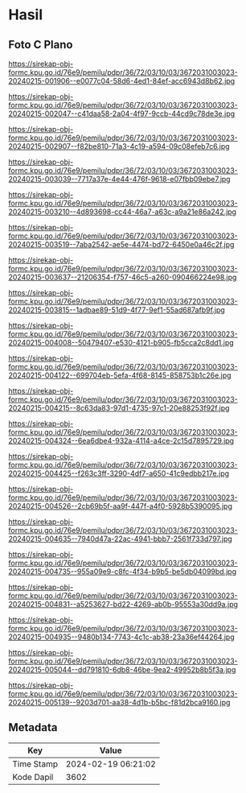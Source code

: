 # Hasil

## Foto C Plano

https://sirekap-obj-formc.kpu.go.id/76e9/pemilu/pdpr/36/72/03/10/03/3672031003023-20240215-001906--e0077c04-58d6-4ed1-84ef-acc6943d8b62.jpg

https://sirekap-obj-formc.kpu.go.id/76e9/pemilu/pdpr/36/72/03/10/03/3672031003023-20240215-002047--c41daa58-2a04-4f97-9ccb-44cd9c78de3e.jpg

https://sirekap-obj-formc.kpu.go.id/76e9/pemilu/pdpr/36/72/03/10/03/3672031003023-20240215-002907--f82be810-71a3-4c19-a594-09c08efeb7c6.jpg

https://sirekap-obj-formc.kpu.go.id/76e9/pemilu/pdpr/36/72/03/10/03/3672031003023-20240215-003039--7717a37e-4e44-476f-9618-e07fbb09ebe7.jpg

https://sirekap-obj-formc.kpu.go.id/76e9/pemilu/pdpr/36/72/03/10/03/3672031003023-20240215-003210--4d893698-cc44-46a7-a63c-a9a21e86a242.jpg

https://sirekap-obj-formc.kpu.go.id/76e9/pemilu/pdpr/36/72/03/10/03/3672031003023-20240215-003519--7aba2542-ae5e-4474-bd72-6450e0a46c2f.jpg

https://sirekap-obj-formc.kpu.go.id/76e9/pemilu/pdpr/36/72/03/10/03/3672031003023-20240215-003637--21206354-f757-46c5-a260-090466224e98.jpg

https://sirekap-obj-formc.kpu.go.id/76e9/pemilu/pdpr/36/72/03/10/03/3672031003023-20240215-003815--1adbae89-51d9-4f77-9ef1-55ad687afb9f.jpg

https://sirekap-obj-formc.kpu.go.id/76e9/pemilu/pdpr/36/72/03/10/03/3672031003023-20240215-004008--50479407-e530-4121-b905-fb5cca2c8dd1.jpg

https://sirekap-obj-formc.kpu.go.id/76e9/pemilu/pdpr/36/72/03/10/03/3672031003023-20240215-004122--699704eb-5efa-4f68-8145-858753b1c26e.jpg

https://sirekap-obj-formc.kpu.go.id/76e9/pemilu/pdpr/36/72/03/10/03/3672031003023-20240215-004215--8c63da83-97d1-4735-97c1-20e88253f92f.jpg

https://sirekap-obj-formc.kpu.go.id/76e9/pemilu/pdpr/36/72/03/10/03/3672031003023-20240215-004324--6ea6dbe4-932a-4114-a4ce-2c15d7895729.jpg

https://sirekap-obj-formc.kpu.go.id/76e9/pemilu/pdpr/36/72/03/10/03/3672031003023-20240215-004425--f263c3ff-3290-4df7-a650-41c9edbb217e.jpg

https://sirekap-obj-formc.kpu.go.id/76e9/pemilu/pdpr/36/72/03/10/03/3672031003023-20240215-004526--2cb69b5f-aa9f-447f-a4f0-5928b5390095.jpg

https://sirekap-obj-formc.kpu.go.id/76e9/pemilu/pdpr/36/72/03/10/03/3672031003023-20240215-004635--7940d47a-22ac-4941-bbb7-2561f733d797.jpg

https://sirekap-obj-formc.kpu.go.id/76e9/pemilu/pdpr/36/72/03/10/03/3672031003023-20240215-004735--955a09e9-c8fc-4f34-b9b5-be5db04099bd.jpg

https://sirekap-obj-formc.kpu.go.id/76e9/pemilu/pdpr/36/72/03/10/03/3672031003023-20240215-004831--a5253627-bd22-4269-ab0b-95553a30dd9a.jpg

https://sirekap-obj-formc.kpu.go.id/76e9/pemilu/pdpr/36/72/03/10/03/3672031003023-20240215-004935--9480b134-7743-4c1c-ab38-23a36ef44264.jpg

https://sirekap-obj-formc.kpu.go.id/76e9/pemilu/pdpr/36/72/03/10/03/3672031003023-20240215-005044--dd791810-6db8-46be-9ea2-49952b8b5f3a.jpg

https://sirekap-obj-formc.kpu.go.id/76e9/pemilu/pdpr/36/72/03/10/03/3672031003023-20240215-005139--9203d701-aa38-4d1b-b5bc-f81d2bca9160.jpg


## Metadata

| Key        | Value               |
| ---------- | ------------------- |
| Time Stamp | 2024-02-19 06:21:02 |
| Kode Dapil | 3602                |



